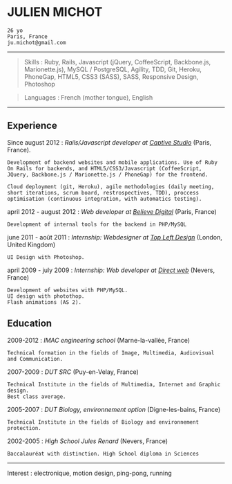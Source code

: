 JULIEN MICHOT
=========================
    26 yo
    Paris, France
    ju.michot@gmail.com

----

>  Skills : Ruby, Rails, Javascript (jQuery, CoffeeScript, Backbone.js, Marionette.js), MySQL / PostgreSQL, Agility, TDD, Git, Heroku, PhoneGap, HTML5, CSS3 (SASS), SASS, Responsive Design, Photoshop

>  Languages : French (mother tongue), English

----

Experience
--------------------

Since august 2012
:   *Rails/Javascript developer  at [Captive Studio](http://www.captive-studio.com/)*
    (Paris, France).

    Development of backend websites and mobile applications. Use of Ruby On Rails for backends, and HTML5/CSS3/Javascript (CoffeeScript, JQuery, Backbone.js / Marionette.js / PhoneGap) for the frontend.

    Cloud deployment (git, Heroku), agile methodologies (daily meeting, short iterations, scrum board, restrospectives, TDD), proccess optimisation (continuous integration, with automatics testing).

april 2012 - august 2012
:  *Web developer at [Believe Digital](http://www.believe.fr/)*
   (Paris, France)

    Development of internal tools for the backend in PHP/MySQL

june 2011 - août 2011
:  *Internship: Webdesigner at [Top Left Design](http://www.topleftdesign.com)*
    (London, United Kingdom)

    UI Design with Photoshop.

april 2009 - july 2009
:  *Internship: Web developer at [Direct web](http://www.direct-web.fr/)*
    (Nevers, France)

    Development of websites with PHP/MySQL.
    UI design with photothop.
    Flash animations (AS 2).


Education
---------

2009-2012
:   *IMAC engineering school*
     (Marne-la-vallée, France)

    Technical formation in the fields of Image, Multimedia, Audiovisual and Communication.


2007-2009
:   *DUT SRC*
     (Puy-en-Velay, France)

    Technical Institute in the fields of Multimedia, Internet and Graphic design.
    Best class average.

2005-2007
:   *DUT Biology, environnement option*
     (Digne-les-bains, France)

    Technical Institute in the fields of Biology and environnement protection.

2002-2005
:   *High School Jules Renard*
     (Nevers, France)

    Baccalauréat with distinction. High School diploma in Sciences

----

Interest : electronique, motion design, ping-pong, running

